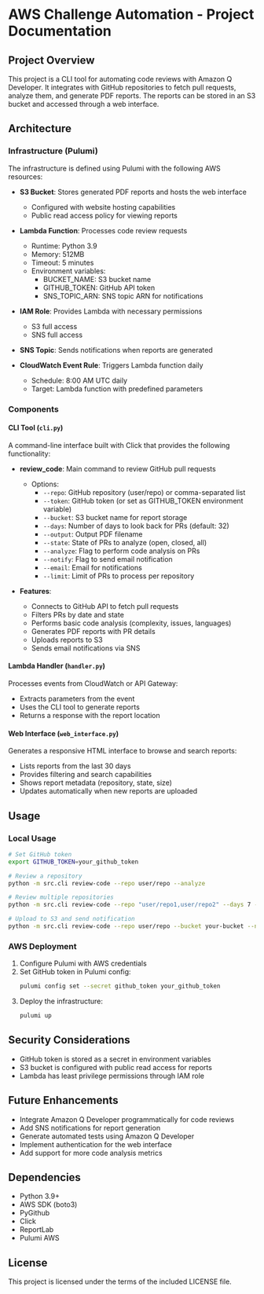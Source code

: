 # AWS Challenge Automation - Project Documentation

## Project Overview
This project is a CLI tool for automating code reviews with Amazon Q Developer. It integrates with GitHub repositories to fetch pull requests, analyze them, and generate PDF reports. The reports can be stored in an S3 bucket and accessed through a web interface.

## Architecture

### Infrastructure (Pulumi)
The infrastructure is defined using Pulumi with the following AWS resources:

- **S3 Bucket**: Stores generated PDF reports and hosts the web interface
  - Configured with website hosting capabilities
  - Public read access policy for viewing reports

- **Lambda Function**: Processes code review requests
  - Runtime: Python 3.9
  - Memory: 512MB
  - Timeout: 5 minutes
  - Environment variables:
    - BUCKET_NAME: S3 bucket name
    - GITHUB_TOKEN: GitHub API token
    - SNS_TOPIC_ARN: SNS topic ARN for notifications

- **IAM Role**: Provides Lambda with necessary permissions
  - S3 full access
  - SNS full access

- **SNS Topic**: Sends notifications when reports are generated

- **CloudWatch Event Rule**: Triggers Lambda function daily
  - Schedule: 8:00 AM UTC daily
  - Target: Lambda function with predefined parameters

### Components

#### CLI Tool (`cli.py`)
A command-line interface built with Click that provides the following functionality:

- **review_code**: Main command to review GitHub pull requests
  - Options:
    - `--repo`: GitHub repository (user/repo) or comma-separated list
    - `--token`: GitHub token (or set as GITHUB_TOKEN environment variable)
    - `--bucket`: S3 bucket name for report storage
    - `--days`: Number of days to look back for PRs (default: 32)
    - `--output`: Output PDF filename
    - `--state`: State of PRs to analyze (open, closed, all)
    - `--analyze`: Flag to perform code analysis on PRs
    - `--notify`: Flag to send email notification
    - `--email`: Email for notifications
    - `--limit`: Limit of PRs to process per repository

- **Features**:
  - Connects to GitHub API to fetch pull requests
  - Filters PRs by date and state
  - Performs basic code analysis (complexity, issues, languages)
  - Generates PDF reports with PR details
  - Uploads reports to S3
  - Sends email notifications via SNS

#### Lambda Handler (`handler.py`)
Processes events from CloudWatch or API Gateway:

- Extracts parameters from the event
- Uses the CLI tool to generate reports
- Returns a response with the report location

#### Web Interface (`web_interface.py`)
Generates a responsive HTML interface to browse and search reports:

- Lists reports from the last 30 days
- Provides filtering and search capabilities
- Shows report metadata (repository, state, size)
- Updates automatically when new reports are uploaded

## Usage

### Local Usage
```bash
# Set GitHub token
export GITHUB_TOKEN=your_github_token

# Review a repository
python -m src.cli review-code --repo user/repo --analyze

# Review multiple repositories
python -m src.cli review-code --repo "user/repo1,user/repo2" --days 7 --state all

# Upload to S3 and send notification
python -m src.cli review-code --repo user/repo --bucket your-bucket --notify --email user@example.com
```

### AWS Deployment
1. Configure Pulumi with AWS credentials
2. Set GitHub token in Pulumi config:
   ```bash
   pulumi config set --secret github_token your_github_token
   ```
3. Deploy the infrastructure:
   ```bash
   pulumi up
   ```

## Security Considerations
- GitHub token is stored as a secret in environment variables
- S3 bucket is configured with public read access for reports
- Lambda has least privilege permissions through IAM role

## Future Enhancements
- Integrate Amazon Q Developer programmatically for code reviews
- Add SNS notifications for report generation
- Generate automated tests using Amazon Q Developer
- Implement authentication for the web interface
- Add support for more code analysis metrics

## Dependencies
- Python 3.9+
- AWS SDK (boto3)
- PyGithub
- Click
- ReportLab
- Pulumi AWS

## License
This project is licensed under the terms of the included LICENSE file.
